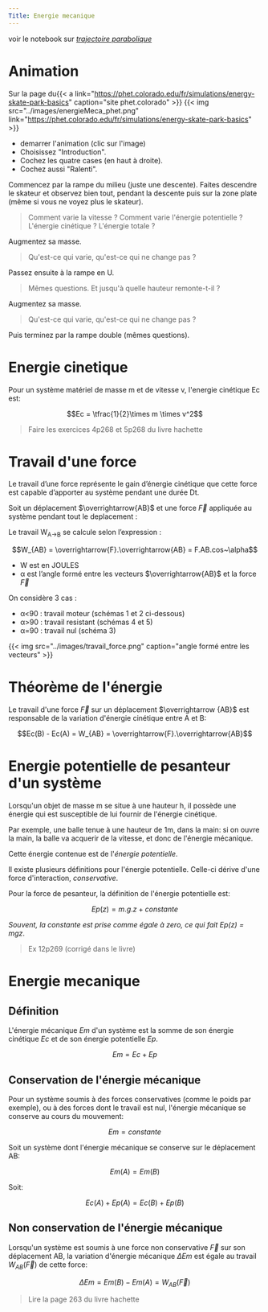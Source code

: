 ```yaml
---
Title: Energie mecanique
---
```


voir le notebook sur *[trajectoire parabolique](/docs/PC_1ere/notebooks/PC_notebooks/)*
# Animation
Sur la page du{{< a link="https://phet.colorado.edu/fr/simulations/energy-skate-park-basics" caption="site phet.colorado" >}}
{{< img src="../images/energieMeca_phet.png" link="https://phet.colorado.edu/fr/simulations/energy-skate-park-basics" >}}
* demarrer l'animation (clic sur l'image)
* Choisissez "Introduction".
* Cochez les quatre cases (en haut à droite).
* Cochez aussi "Ralenti".

Commencez par la rampe du milieu (juste une descente). Faites descendre le skateur et observez bien tout, pendant la descente puis sur la zone plate (même si vous ne voyez plus le skateur). 

> Comment varie la vitesse ? Comment varie l'énergie potentielle ? L'énergie cinétique ? L'énergie totale ?

Augmentez sa masse. 

> Qu'est-ce qui varie, qu'est-ce qui ne change pas ?

Passez ensuite à la rampe en U. 

> Mêmes questions. Et jusqu'à quelle hauteur remonte-t-il ?

Augmentez sa masse. 

> Qu'est-ce qui varie, qu'est-ce qui ne change pas ?

Puis terminez par la rampe double (mêmes questions).


# Energie cinetique
Pour un système matériel de masse m et de vitesse v, l'energie cinétique Ec est:

$$Ec = \tfrac{1}{2}\times m \times v^2$$

> Faire les exercices 4p268 et 5p268 du livre hachette

# Travail d'une force
Le travail d’une force représente le gain d’énergie cinétique que cette force est capable d’apporter au système pendant une durée Dt.

Soit un déplacement $\overrightarrow{AB}$ et une force $\overrightarrow{F}$ appliquée au système pendant tout le deplacement : 

Le travail W<sub>A->B</sub> se calcule selon l’expression : 

$$W_{AB} = \overrightarrow{F}.\overrightarrow{AB} = F.AB.cos~\alpha$$

* W est en JOULES
* α est l’angle formé entre les vecteurs $\overrightarrow{AB}$ et la force $\overrightarrow{F}$

On considère 3 cas : 

  * α<90 : travail moteur (schémas 1 et 2 ci-dessous)
  * α>90 : travail resistant (schémas 4 et 5)
  * α=90 : travail nul (schéma 3)

{{< img src="../images/travail_force.png" caption="angle formé entre les vecteurs" >}}


# Théorème de l'énergie
Le travail d'une force $\overrightarrow{F}$ sur un déplacement $\overrightarrow {AB}$ est responsable de la variation d'énergie cinétique entre A et B:

$$Ec(B) - Ec(A) = W_{AB} = \overrightarrow{F}.\overrightarrow{AB}$$

# Energie potentielle de pesanteur d'un système
Lorsqu'un objet de masse m se situe à une hauteur h, il possède une énergie qui est susceptible de lui fournir de l'énergie cinétique. 

Par exemple, une balle tenue à une hauteur de 1m, dans la main: si on ouvre la main, la balle va acquerir de la vitesse, et donc de l'énergie mécanique.

Cette énergie contenue est de l'*énergie potentielle*.

Il existe plusieurs définitions pour l'énergie potentielle. Celle-ci dérive d'une force d'interaction, *conservative*.

Pour la force de pesanteur, la définition de l'énergie potentielle est:

$$Ep(z) = m.g.z + constante$$

*Souvent, la constante est prise comme égale à zero, ce qui fait Ep(z) = mgz*.

> Ex 12p269 (corrigé dans le livre)

# Energie mecanique
## Définition
L'énergie mécanique *Em* d'un système est la somme de son énergie cinétique *Ec* et de son énergie potentielle *Ep*.

$$Em = Ec + Ep$$

## Conservation de l'énergie mécanique
Pour un système soumis à des forces conservatives (comme le poids par exemple), ou à des forces dont le travail est nul, l'énergie mécanique se conserve au cours du mouvement:

$$Em = constante$$

Soit un système dont l'énergie mécanique se conserve sur le déplacement AB:

$$Em(A) = Em(B)$$

Soit:

$$Ec(A) + Ep(A) = Ec(B) + Ep(B)$$

## Non conservation de l'énergie mécanique
Lorsqu'un système est soumis à une force non conservative $\overrightarrow{F}$ sur son déplacement AB, la variation d'énergie mécanique $\Delta Em$ est égale au travail $W_{AB}(\overrightarrow{F})$ de cette force:

$$\Delta Em = Em(B) - Em(A) = W_{AB}(\overrightarrow{F})$$

> Lire la page 263 du livre hachette




